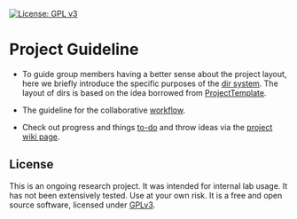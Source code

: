 [![License: GPL v3](https://img.shields.io/badge/License-GPL%20v3-blue.svg)](http://www.gnu.org/licenses/gpl-3.0)

# Project Guideline

- To guide group members having a better sense about the project layout, here we briefly introduce the specific purposes of the [dir system](https://jyanglab.github.io/2017-01-07-project/). The layout of dirs is based on the idea borrowed from [ProjectTemplate](http://projecttemplate.net/architecture.html).

- The guideline for the collaborative [workflow](https://jyanglab.github.io/2017-01-10-project-using-github/).

- Check out progress and things [to-do](TODO.md) and throw ideas via the [project wiki page](https://git.unl.edu/collab/brassica-eQTL/wikis/home).


## License
This is an ongoing research project. It was intended for internal lab usage. It has not been extensively tested. Use at your own risk.
It is a free and open source software, licensed under [GPLv3](LICENSE).
